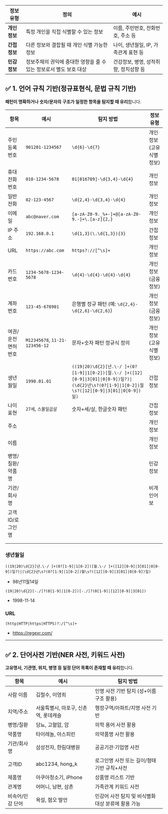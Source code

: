 | 정보 유형    | 정의                                     | 예시                      |
| -------- | -------------------------------------- | ----------------------- |
| **개인정보** | 특정 개인을 직접 식별할 수 있는 정보                  | 이름, 주민번호, 전화번호, 주소 등    |
| **간접정보** | 다른 정보와 결합될 때 개인 식별 가능한 정보              | 나이, 생년월일, IP, 가족관계 표현 등 |
| **민감정보** | 정보주체의 권익에 중대한 영향을 줄 수 있는 정보로서 별도 보호 대상 | 건강정보, 병명, 성적취향, 정치성향 등  |

## ✅ 1. 언어 규칙 기반(정규표현식, 문법 규칙 기반)

**패턴이 명확하거나 숫자/문자의 구조가 일정한 항목을 탐지할 때 유리**합니다.

| 항목        | 예시                             | 탐지 방법                                                                                                                                         | 정보 유형        |
| --------- | ------------------------------ | --------------------------------------------------------------------------------------------------------------------------------------------- | ------------ |
| 주민등록번호    | `901201-1234567`               | `\d{6}-\d{7}`                                                                                                                                 | 개인정보(고유식별정보) |
| 휴대전화번호    | `010-1234-5678`                | `01[016789]-\d{3,4}-\d{4}`                                                                                                                    | 개인정보         |
| 일반전화      | `02-123-4567`                  | `\d{2,4}-\d{3,4}-\d{4}`                                                                                                                       | 개인정보         |
| 이메일       | `abc@naver.com`                | `[a-zA-Z0-9._%+-]+@[a-zA-Z0-9.-]+\.[a-z]{2,}`                                                                                                 | 개인정보         |
| IP 주소     | `192.168.0.1`                  | `\d{1,3}(\.\d{1,3}){3}`                                                                                                                       | 간접정보         |
| URL       | `https://abc.com`              | `https?://[^\s]+`                                                                                                                             | 개인정보         |
| 카드번호      | `1234-5678-1234-5678`          | `\d{4}-\d{4}-\d{4}-\d{4}`                                                                                                                     | 개인정보(금융정보)   |
| 계좌번호      | `123-45-678901`                | 은행별 정규 패턴 (예: `\d{2,4}-\d{2,6}-\d{2,6}`)                                                                                                      | 개인정보(금융정보)   |
| 여권/운전면허번호 | `M12345678`, `11-21-123456-12` | 문자+숫자 패턴 정규식 정의                                                                                                                               | 개인정보(고유식별정보) |
| 생년월일      | `1990.01.01`                   | `((19\|20)\d{2}[년.\-/ ]+(0?[1-9]\|1[0-2])[월.\-/ ]+([12][0-9]\|3[01]\|0[0-9])일?)\|(\d{2}년\s?(0?[1-9]\|1[0-2])월\s?([12][0-9]\|3[01]\|0[0-9])일)` | 간접정보         |
| 나이 표현     | `27세`, `스물일곱살`                 | 숫자+세/살, 한글숫자 패턴                                                                                                                               | 간접정보         |
| 주소        |                                |                                                                                                                                               | 개인정보         |
| 이름        |                                |                                                                                                                                               | 개인정보         |
| 병명/질환/약품명 |                                |                                                                                                                                               | 민감정보         |
| 기관/회사명    |                                |                                                                                                                                               | 비개인어보        |
| 고객ID/로그인명 |                                |                                                                                                                                               |              |
|           |                                |                                                                                                                                               |              |
|           |                                |                                                                                                                                               |              |



### 생년월일

```
((19|20)\d{2}[년.\-/ ]+(0?[1-9]|1[0-2])[월.\-/ ]+([12][0-9]|3[01]|0[0-9])일?)|(\d{2}년\s?(0?[1-9]|1[0-2])월\s?([12][0-9]|3[01]|0[0-9])일)
```
- 98년11월14일

```
(19|20)\d{2}[-./]?(0[1-9]|1[0-2])[-./]?(0[1-9]|[12][0-9]|3[01])
```
- 1998-11-14

### URL

```
(http|HTTP|https|HTTPS)?:/[^\s]+
```
- https://regexr.com/


---
## ✅ 2. 단어사전 기반(NER 사전, 키워드 사전)

**고유명사, 기관명, 위치, 병명 등 일정 단어 목록이 존재할 때 유리**합니다.

| 항목        | 예시                    | 탐지 방법                         |
| --------- | --------------------- | ----------------------------- |
| 사람 이름     | 김철수, 이영희              | 인명 사전 기반 탐지 (성+이름 구조 활용)      |
| 지역/주소     | 서울특별시, 마포구, 신촌역, 롯데캐슬 | 행정구역/아파트/지명 사전 기반             |
| 병명/질환     | 당뇨, 고혈압, 암            | 의학 용어 사전 활용                   |
| 약품명       | 타이레놀, 아스피린            | 의약품명 사전 활용                    |
| 기관/회사명    | 삼성전자, 한림대병원           | 공공기관·기업명 사전                   |
| 고객ID      | abc1234, hong_k       | 로그인명 사전 또는 길이/형태 기반 규칙+사전     |
| 제품명       | 아쿠아청소기, iPhone        | 상품명 리스트 기반                    |
| 관계명       | 어머니, 남편, 삼촌           | 가족관계 키워드 사전                   |
| 비속어/민감 단어 | 욕설, 혐오 발언             | 민감어 사전 탐지 및 비식별화 대상 분류에 활용 가능 |
